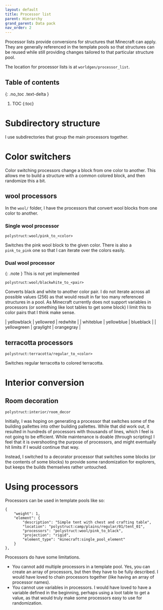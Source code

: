 ```yaml
---
layout: default
title: Processor list
parent: Hierarchy
grand_parent: Data pack
nav_order: 2
---
```


Processor lists provide conversions for structures that Minecraft can
apply. They are generally referenced in the template pools so that
structures can be reused while still providing changes tailored to
that particular structure pool.

The location for processor lists is at `worldgen/processor_list`.

## Table of contents
{: .no_toc .text-delta }

1. TOC
{:toc}

# Subdirectory structure

I use subdirectories that group the main processors together.

# Color switchers

Color switching processors change a block from one color to another.
This allows me to build a structure with a common colored block, and
then randomize this a bit.

## wool processors

In the `wool/` folder, I have the processors that convert wool blocks
from one color to another.

### Single wool processor

```
polystruct:wool/pink_to_<color>
```

Switches the pink wool block to the given color. There is also a 
`pink_to_pink` one so that I can iterate over the colors easily.

### Dual wool processor

{: .note }
This is not yet implemented

```
polystruct:wool/blackwhite_to_<pair>
```

Converts black and white to another color pair. I do not iterate across
all possible values (256) as that would result in far too many referenced
structures in a pool. As Minecraft currently does not support variables
in processors (or something like loot tables to get some block) I limit
this to color pairs that I think make sense.

| yellowblack | yellowred | redwhite |
| whiteblue | yellowblue | blueblack |
| yellowgreen | graylight | orangegray |

## terracotta processors

```
polystruct:terracotta/regular_to_<color>
```

Switches regular terracotta to colored terracotta.

# Interior conversion

## Room decoration

```
polystruct:interior/room_decor
```

Initially, I was hoping on generating a processor that switches some of the
building pallettes into other building pallettes. While that did work out,
it resulted in hundreds of processors with thousands of lines, which I feel
is not going to be efficient. While maintenance is doable (through scripting)
I feel that it is overshooting the purpose of processors, and might eventually
hit limits if I would continue that way.

Instead, I switched to a decorator processor that switches some blocks (or
the contents of some blocks) to provide some randomization for explorers,
but keeps the builds themselves rather untouched.

# Using processors

Processors can be used in template pools like so:

```
{
    "weight": 1,
    "element": {
        "description": "Simple tent with chest and crafting table",
        "location": "polystruct:camp/plains/regular/01/tent_01",
        "processors": "polystruct:wool/pink_to_black",
        "projection": "rigid",
        "element_type": "minecraft:single_pool_element"
    }
},
```

Processors do have some limitations.

* You cannot add multiple processors in a template pool. Yes, you can create
  an array of processors, but then they have to be fully described. I would
  have loved to chain processors together (like having an array of processor
  names).
* You cannot use variables in processors. I would have loved to have a variable
  defined in the beginning, perhaps using a loot table to get a value, as that
  would truly make some processors easy to use for randomization.
